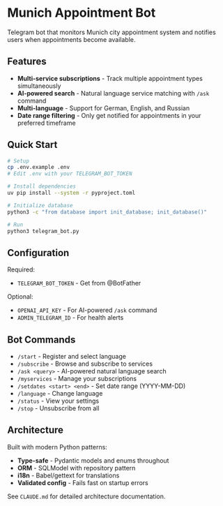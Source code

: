 # Munich Appointment Bot

Telegram bot that monitors Munich city appointment system and notifies users when appointments become available.

## Features

- **Multi-service subscriptions** - Track multiple appointment types simultaneously
- **AI-powered search** - Natural language service matching with `/ask` command
- **Multi-language** - Support for German, English, and Russian
- **Date range filtering** - Only get notified for appointments in your preferred timeframe

## Quick Start

```bash
# Setup
cp .env.example .env
# Edit .env with your TELEGRAM_BOT_TOKEN

# Install dependencies
uv pip install --system -r pyproject.toml

# Initialize database
python3 -c "from database import init_database; init_database()"

# Run
python3 telegram_bot.py
```

## Configuration

Required:
- `TELEGRAM_BOT_TOKEN` - Get from @BotFather

Optional:
- `OPENAI_API_KEY` - For AI-powered `/ask` command
- `ADMIN_TELEGRAM_ID` - For health alerts

## Bot Commands

- `/start` - Register and select language
- `/subscribe` - Browse and subscribe to services
- `/ask <query>` - AI-powered natural language search
- `/myservices` - Manage your subscriptions
- `/setdates <start> <end>` - Set date range (YYYY-MM-DD)
- `/language` - Change language
- `/status` - View your settings
- `/stop` - Unsubscribe from all

## Architecture

Built with modern Python patterns:
- **Type-safe** - Pydantic models and enums throughout
- **ORM** - SQLModel with repository pattern
- **i18n** - Babel/gettext for translations
- **Validated config** - Fails fast on startup errors

See `CLAUDE.md` for detailed architecture documentation.
